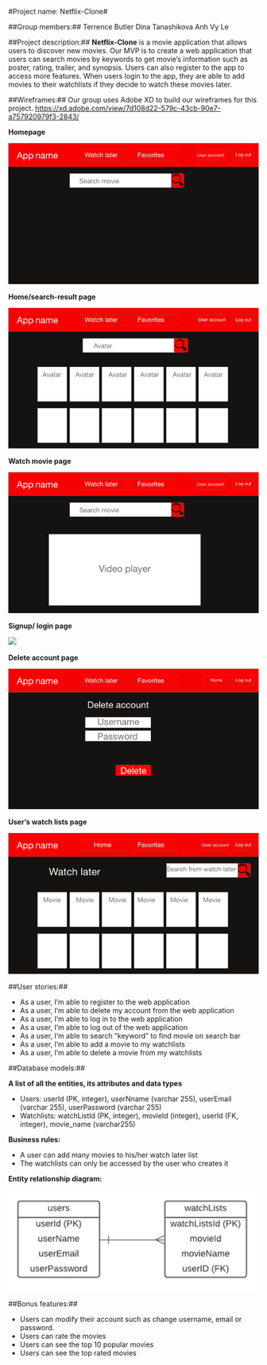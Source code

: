 #Project name: Netflix-Clone#

##Group members:##
Terrence Butler
Dina Tanashikova
Anh Vy Le

##Project description:##
**Netflix-Clone** is a movie application that allows users to discover new movies. Our MVP is to create a web application that users can search movies by keywords to get movie’s information such as poster, rating, trailer, and synopsis. Users can also register to the app to access more features. When users login to the app, they are able to add movies to their watchlists if they decide to watch these movies later.

##Wireframes:##
Our group uses Adobe XD to build our wireframes for this project. 
https://xd.adobe.com/view/7d108d22-579c-43cb-90e7-a757920979f3-2843/

**Homepage**

<img src = "images/homepage.png">

**Home/search-result page**

<img src = "images/search-results.png">

**Watch movie page**

<img src = "images/watch-movie.png">

**Signup/ login page**

<img src = "images/signin-signuup.png">

**Delete account page**

<img src = "images/delete-account.png">

**User’s watch lists page**

<img src = "images/watchlist.png">

##User stories:##
- As a user, I’m able to register to the web application
- As a user, I’m able to delete my account from the web application
- As a user, I’m able to log in to the web application
- As a user, I’m able to log out of the web application
- As a user, I’m able to search “keyword” to find movie on search bar
- As a user, I’m able to add  a movie to my watchlists
- As a user, I’m able to delete a movie from my watchlists

##Database models:##

**A list of all the entities, its attributes and data types**
- Users: userId (PK, integer), userNname (varchar 255), userEmail (varchar 255), userPassword (varchar 255)
- Watchlists: watchListId (PK, integer), movieId (integer), userId (FK, integer), movie_name (varchar255)

**Business rules:**
- A user can add many movies to his/her watch later list
- The watchlists can only be accessed by the user who creates it

**Entity relationship diagram:**

<img src = "images/erd.png">

##Bonus features:##
- Users can modify their account such as change username, email or password.
- Users can rate the movies
- Users can see the top 10 popular movies
- Users can see the top rated movies
